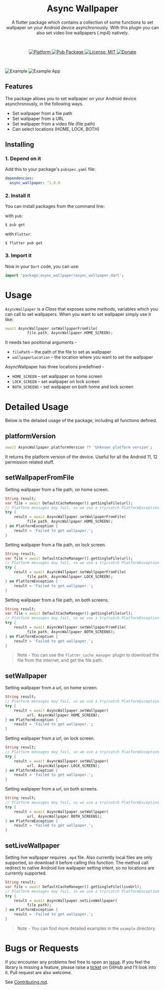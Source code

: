 <!-- 
This README describes the package. If you publish this package to pub.dev,
this README's contents appear on the landing page for your package.

For information about how to write a good package README, see the guide for
[writing package pages](https://dart.dev/guides/libraries/writing-package-pages). 

For general information about developing packages, see the Dart guide for
[creating packages](https://dart.dev/guides/libraries/create-library-packages)
and the Flutter guide for
[developing packages and plugins](https://flutter.dev/developing-packages). 
-->

<h1 align="center">Async Wallpaper</h1>

<p align="center">A flutter package which contains a collection of some functions to set wallpaper on your Android device asynchronously. With this plugin you can also set video live wallpapers (.mp4) natively.</p><br>


<p align="center">
  <a href="https://flutter.dev">
    <img src="https://img.shields.io/badge/Platform-Flutter-02569B?logo=flutter"
      alt="Platform" />
  </a>
  <a href="https://pub.dartlang.org/packages/async_wallpaper">
    <img src="https://img.shields.io/pub/v/async_wallpaper.svg"
      alt="Pub Package" />
  </a>
  <a href="https://opensource.org/licenses/MIT">
    <img src="https://img.shields.io/github/license/aagarwal1012/animated-text-kit?color=red"
      alt="License: MIT" />
  </a>
  <a href="https://www.paypal.me/akshaymaurya3006">
    <img src="https://img.shields.io/badge/Donate-PayPal-00457C?logo=paypal"
      alt="Donate" />
  </a>
</p><br>

![Example](https://raw.githubusercontent.com/codenameakshay/async_wallpaper/main/screenshots/demo.gif) ![Example App](https://raw.githubusercontent.com/codenameakshay/async_wallpaper/main/screenshots/image.jpg)
## Features
The package allows you to set wallpaper on your Android device asynchronously, in the following ways.

 - Set wallpaper from a file path
 - Set wallpaper from a URL
 - Set wallpaper from a video file (file path)
 - Can select locations (HOME, LOCK, BOTH)

## Installing

### 1. Depend on it

Add this to your package's `pubspec.yaml` file:

```yaml
dependencies:
  async_wallpaper: ^1.0.0
```

### 2. Install it

You can install packages from the command line:

with `pub`:

```
$ pub get
```

with `Flutter`:

```
$ flutter pub get
```

### 3. Import it

Now in your `Dart` code, you can use:

```dart
import 'package:async_wallpaper/async_wallpaper.dart';
```

# Usage

`AsyncWallpaper` is a _Class_ that exposes some methods, variables which you can call to set wallpapers.
When you want to set wallpaper simply use it like:

```dart
await AsyncWallpaper.setWallpaperFromFile(
          file.path, AsyncWallpaper.HOME_SCREEN);
```

It needs two positional arguments - 
- `filePath` – the path of the file to set as wallpaper
- `wallpaperLocation` – the location where you want to set the wallpaper

AsyncWallpaper has three locations predefined - 
- `HOME_SCREEN` – set wallpaper on home screen
- `LOCK_SCREEN` – set wallpaper on lock screen
- `BOTH_SCREENS` – set wallpaper on both home and lock screen

# Detailed Usage

Below is the detailed usage of the package, including all functions defined.

## platformVersion

```dart
await AsyncWallpaper.platformVersion ?? 'Unknown platform version';
```

It returns the platform version of the device. Useful for all the Android 11, 12 permission related stuff.

## setWallpaperFromFile

Setting wallpaper from a file path, on home screen.
```dart
String result;
var file = await DefaultCacheManager().getSingleFile(url);
// Platform messages may fail, so we use a try/catch PlatformException.
try {
    result = await AsyncWallpaper.setWallpaperFromFile(
          file.path, AsyncWallpaper.HOME_SCREEN);
} on PlatformException {
    result = 'Failed to get wallpaper.';
}

```

Setting wallpaper from a file path, on lock screen.
```dart
String result;
var file = await DefaultCacheManager().getSingleFile(url);
// Platform messages may fail, so we use a try/catch PlatformException.
try {
    result = await AsyncWallpaper.setWallpaperFromFile(
          file.path, AsyncWallpaper.LOCK_SCREEN);
} on PlatformException {
    result = 'Failed to get wallpaper.';
}

```

Setting wallpaper from a file path, on both screens.
```dart
String result;
var file = await DefaultCacheManager().getSingleFile(url);
// Platform messages may fail, so we use a try/catch PlatformException.
try {
    result = await AsyncWallpaper.setWallpaperFromFile(
          file.path, AsyncWallpaper.BOTH_SCREENS);
} on PlatformException {
    result = 'Failed to get wallpaper.';
}

```

> Note - You can use the `flutter_cache_manager` plugin to download the file from the internet, and get the file path.

## setWallpaper

Setting wallpaper from a url, on home screen.
```dart
String result;
// Platform messages may fail, so we use a try/catch PlatformException.
try {
    result = await AsyncWallpaper.setWallpaper(
          url, AsyncWallpaper.HOME_SCREEN);
} on PlatformException {
    result = 'Failed to get wallpaper.';
}

```

Setting wallpaper from a url, on lock screen.
```dart
String result;
// Platform messages may fail, so we use a try/catch PlatformException.
try {
    result = await AsyncWallpaper.setWallpaper(
          url, AsyncWallpaper.LOCK_SCREEN);
} on PlatformException {
    result = 'Failed to get wallpaper.';
}

```

Setting wallpaper from a url, on both screens.
```dart
String result;
// Platform messages may fail, so we use a try/catch PlatformException.
try {
    result = await AsyncWallpaper.setWallpaper(
          url, AsyncWallpaper.BOTH_SCREENS);
} on PlatformException {
    result = 'Failed to get wallpaper.';
}

```
## setLiveWallpaper

Setting live wallpaper requires `.mp4` file. Also currently local files are only supported, so download it before calling this function. The method call redirect to native Android live wallpaper setting intent, so no locations are currently supported.

```dart
String result;
var file = await DefaultCacheManager().getSingleFile(liveUrl);
// Platform messages may fail, so we use a try/catch PlatformException.
try {
    result = await AsyncWallpaper.setLiveWallpaper(
          file.path);
} on PlatformException {
    result = 'Failed to get wallpaper.';
}

```

> Note - You can find more detailed examples in the `example` directory.

# Bugs or Requests

If you encounter any problems feel free to open an [issue](https://github.com/codenameakshay/async_wallpaper/issues/new?template=bug_report.md). If you feel the library is missing a feature, please raise a [ticket](https://github.com/codenameakshay/async_wallpaper/issues/new?template=feature_request.md) on GitHub and I'll look into it. Pull request are also welcome.

See [Contributing.md](https://github.com/codenameakshay/async_wallpaper/blob/master/CONTRIBUTING.md).

